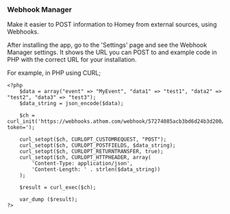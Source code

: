 ### Webhook Manager

Make it easier to POST information to Homey from external sources, using Webhooks.

After installing the app, go to the 'Settings' page and see the Webhook Manager settings. It shows the URL you can POST to and example code in PHP with the correct URL for your installation.

For example, in PHP using CURL;

```
<?php
	$data = array("event" => "MyEvent", "data1" => "test1", "data2" => "test2", "data3" => "test3");                                                                    
	$data_string = json_encode($data);
	
	$ch = curl_init('https://webhooks.athom.com/webhook/57274085acb3bd6d24b3d200/?token=');
	
	curl_setopt($ch, CURLOPT_CUSTOMREQUEST, "POST");                                                                     
	curl_setopt($ch, CURLOPT_POSTFIELDS, $data_string);                                                                  
	curl_setopt($ch, CURLOPT_RETURNTRANSFER, true);                                                                      
	curl_setopt($ch, CURLOPT_HTTPHEADER, array(                                                                          
	    'Content-Type: application/json',                                                                                
	    'Content-Length: ' . strlen($data_string))                                                                       
	);                                                                                                                   
	                                                                                                                     
	$result = curl_exec($ch);
	
	var_dump ($result);
?>
```

